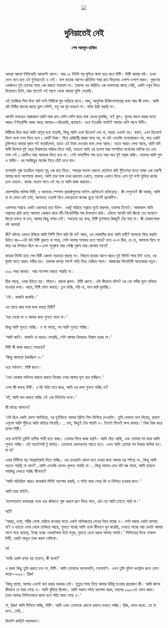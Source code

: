 <div align=center>
<img src=https://images.prothomalo.com/prothomalo-bangla%2F2021-03%2F12387708-6652-4d18-b0cf-9870b22676c5%2FMasuk_Art_03_03_2021.jpg?rect=0%2C88%2C1129%2C593&w=1200&ar=40%3A21&auto=format%2Ccompress&ogImage=true&mode=crop&overlay=&overlay_position=bottom&overlay_width_pct=1 />
<br><br>
<h1>দুনিয়াতেই নেই</h1>
<h4>শেখ আবদুল হাকিম</h4>
<br><br>
</div>

আমরা আলো নিভিয়েছি আধঘণ্টা আগে। আর ১৫ মিনিট পর ঘুমিয়ে কাদা হয়ে যাবে মিষ্টি। মিষ্টি আমার বউ। তখন দেখে মনে হবে এই দুনিয়াতেই ও নেই। মাস কয়েক আগেও প্রতিদিন সারা রাত বিছানায় এপাশ–ওপাশ করত। দুজনের একজনও দুই চোখের পাতা এক করতে পারতাম না। তারপর ওর পরিচিত এক ডাক্তারের কাছে গেছি, একটা ওষুধ লিখে দিয়েছেন তিনি, আর তাতেই ওই যন্ত্রণা থেকে আমরা মুক্তি পেয়েছি।

ওই ম্যাজিক পিল টানা আট ঘণ্টা মিষ্টিকে ঘুম পাড়িয়ে রাখে। আহ্, আধুনিক চিকিৎসাশাস্ত্রের কথা আর কী বলব। আমি যদি মিষ্টির কানের কাছে ড্রাম পেটাই, তবু ওর ঘুম ভাঙবে না। সত্যি ঠাট্টা করছি না।

আপনি ভাবছেন আজকাল আমি সারা রাত ভোঁশ ভোঁশ করে নাক ডেকে ঘুমাচ্ছি, না? ভুল। ঘুমের বদলে করার মতো আরও ইন্টারেস্টিং কাজ আছে আমার—ছেঁচড়ামি, প্রতারণা। তবে ইংরেজি নামটাই আমার বেশি পছন্দ চিটিং।

মিষ্টিকে বিয়ে করে আমি অসুস্থ হয়ে পড়েছি, কিন্তু আমি ওকে ডিভোর্স দেব না, অন্তত এখনই নয়। কারণ, এখন ডিভোর্স দিলে ওকে নগদ দিতে হবে ১ কোটি টাকা। বিয়ে রেজিস্ট্রি করার সময় নয়, বা এটা এমনকি দেনমোহরও নয়, পরে একটা চুক্তিপত্রে আমরা দুজন সই করেছিলাম, তাতে এই টাকা দেওয়ার কথা লেখা আছে। তাতে আরও লেখা আছে, আমি যদি স্বামী হিসেবে দুই বছর বিশ্বস্ততার পরিচয় দিতে পারি, তাহলে আমি ওর ব্যবসা আর সম্পত্তির অর্ধেকের মালিক হব এবং নগদ ওই ১ কোটিও আর আমাকে দিতে হবে না। সেই সময়সীমা পার হতে আর মাত্র দুই সপ্তাহ বাকি। তারপর আমি মুক্ত ও স্বাধীন। ওর সবকিছুর অর্ধেক নিয়ে হেঁটে চলে যাব।

ব্যাপারটা শুরু হয়েছিল সপ্তাহে শুধু এক রাত দিয়ে। শহরের ভালো কোনো হোটেলে কচি পুঁইডগার মতো তাজা এক তরুণী আমার জন্য অপেক্ষায় থাকত, আমি তার সঙ্গে দেখা করতাম ওখানে, তারপর এখানে ফিরে এসে দুই ঘণ্টা ঘুমিয়ে কাজে চলে যেতাম। কাজে যেতাম মানে এই নয় যে আমি কাজ করতাম।

কোম্পানির মালিক মিষ্টি, ও আমাকে স্পেশাল প্রজেক্টগুলোর ভাইস প্রেসিডেন্ট বানিয়েছে। কী সেগুলো? কী আবার, আমি যা বা যেমন চাই তাই, আপাতত ওয়েস্ট বিনে মোচড়ানো কাগজ ছুড়ে টার্গেট প্র্যাকটিস।

একসময় সপ্তাহে একটা একঘেয়ে হয়ে উঠল। একটু বাড়িয়ে সপ্তাহে দুটো করলাম, তারপর তিনটে। আজকাল আমি সপ্তাহের প্রতি রাতে আলাদা একজন করে নটী-বিনোদিনীর সঙ্গ উপভোগ করি। এটাকে আপনি যদি জিয়ো তো অ্যায়সে জিয়ো বলতে না চান, আমার কিছু বলার নেই। সবচেয়ে বড় কথা, মিষ্টি ঘুণাক্ষরে কিচ্ছুটি টের পায় না। কী বোকাসোকা বউ আমার!

কী? বউকে এভাবে ঠকিয়ে আমি গিল্টি ফিল করি কি না? আরে, ওর বোকামির জন্য আমি দায়ী? আমাকে বিয়ে করাটা উচিত নয়—এটা যদি মিষ্টি বুঝতে না পারে, সেটা আমার অপরাধ হতে পারে? তবে এ–ও ঠিক, হে হে, আমাকে বিয়ে না করে ওর উপায়ও ছিল না—এমন সুপুরুষ আর সেক্সি পুরুষ আর কোথায় পাবে?

কয়েক মিনিট হয়ে গেল মিষ্টি একদম নড়াচড়া করছে না। বিছানা ছাড়ার আগে আরও দুই মিনিট সময় দিই ওকে, ওর ঘুমটা যাতে আরও গভীর হয়। তারপর কাপড় পাল্টে গাড়ি নিয়ে বেরিয়ে পড়ব। আজকের বিনোদিনী আনকোরা নতুন।

৩৩০ নম্বর কামরা। আর অপেক্ষা করতে পারছি না।

ঠিক আছে, এবার উঠতে হয়। দাঁড়ান। আলো জ্বলল। মিষ্টি জেগে। এটা কীভাবে ঘটল? ওর তো গভীর ঘুমে তলিয়ে যাওয়ার কথা। আরে, মিষ্টি ফোন করছে। চুপ থাকি, নড়ি না, ভান করি ঘুমাচ্ছি।

‘এই। কাজটা করেছি।’

এত রাতে কার সঙ্গে কথা বলছে মিষ্টি?

‘ভয় পেয়ো না ও আমার কথা শুনতে পাবে না।’

কিন্তু আমি শুনতে পাচ্ছি। ও যা বলছে, সব আমি শুনতে পাচ্ছি।

‘আমি জানি। কাজটা যে করতে পেরেছি, সেটা আমার নিজেরও বিশ্বাস হচ্ছে না।’

মিষ্টি কী কাজ করতে পেরেছে?

‘কিন্তু আমাকে ঠকাচ্ছিল ও।’

ওরে সর্বনাশ। মিষ্টি জানে।

‘এবং বোকার অভিনয় করতে করতে নিজের ওপর আমার ঘৃণা ধরে যাচ্ছিল।’

এসব কী বলছে মিষ্টি। ও কি সত্যি মনে করে, আমি ওর কথা শুনতে পাচ্ছি না?

‘হ্যাঁ, আমি কল করতে যাচ্ছি এই এক মিনিটের মধ্যে।’

কী ঘটছে আসলে?

‘ওটা ছিল একটা জোশ আইডিয়া, ওর হুইস্কিতে আমার স্লিপিং পিল মিশিয়ে দেওয়াটা। তুমি যেভাবে বলে দিয়েছ, প্রথমে ওগুলো আমি গুঁড়িয়ে আটা বানিয়ে নিয়েছি। ...নাহ্, কিছুই টের পায়নি ও। তিনটে পিলেই কম্ম কাবার।’ খিক খিক করে হাসল মিষ্টি।

ওরে ডাইনি! তুমিই হাসির পাত্রী হতে যাচ্ছ। তোমার পিলে কাজ হয়নি। আমি বেঁচে আছি, এবং তোমার সব কথা আমি শুনতে পাচ্ছি। এটা অ্যাটেম্পট টু মার্ডার। তোমাকে জেলখানায় পচতে হবে। এখন আমি তোমার সব টাকার মালিক হব। হা হা!

এবার মিষ্টিকে বড় সারপ্রাইজটা দিতে যাচ্ছি। ওর চেহারাটা কেমন হবে দেখার জন্য আমার তর সইছে না...কিন্তু আমি নড়তে পারছি না কেন?...আমি এমনকি চোখও খুলতে পারছি না।...কিন্তু আমার চোখ যদি বন্ধ থাকে, আমি তাহলে সবকিছু দেখতে পাচ্ছি কীভাবে?

‘আমি অতিরিক্ত আরও কয়েকটা মিনিট অপেক্ষা করছি, ও সত্যি মারা গেছে কি না নিশ্চিত হওয়ার জন্য।’

আমি মারা যাইনি।

‘হাসপাতালে ডাক্তাররা ওকে ধরে ঝাঁকাতে শুরু করলে প্রাণ ফিরে পাবে, এটা তো আমি চাইতে পারি না।’

অ্যাঁ?

‘আচ্ছা, ধরো, শরীর থেকে বেরিয়ে যাওয়ার মতো একটা অভিজ্ঞতার ভেতর দিয়ে যাচ্ছে ও। সেটা মজার একটা ব্যাপার না? ও হয়তো ওপর থেকে তাকিয়ে আছে, শুনতে পাচ্ছে আমি ওকে কীভাবে খুন করেছি, দেখতে পাচ্ছে মরা দেহটা আমার পাশে পড়ে রয়েছে, ইচ্ছে হচ্ছে একঝটকায় উঠে বসুক, দুহাতে চেপে ধরুক আমার গলাটা।’ সিলিংয়ের দিকে তাকাল মিষ্টি, একটা আঙুল তাক করল সেদিকে।

না!

‘ভারি একটা রগড় হয় তাহলে, কী বলো?’

এ রকম কিছু তুমি করতে চাও না, মিষ্টি। আমি তোমাকে ভালোবাসি, সোনামণি। এখন তুমি পুলিশ কন্ট্রোল রুমে ফোন করো—৯৯৯। প্লিজ!

‘কিন্তু থামো, আমার এখনই কল করার দরকার নেই। মৃত্যুর সময় নিয়ে আমার উদ্বিগ্ন হওয়ার প্রয়োজন কী। আমি জানব কীভাবে যে মারা গেছে ও। আমি ঘুমিয়ে ছিলাম। আমি সকাল পর্যন্ত অপেক্ষা করব, তারপর ৯৯৯–তে ফোন করব। তখন আমার নিশ্চিতভাবে জানা হবে সত্যি মারা গেছে ও।’

না, প্লিজ! আমি মিলিয়ে যাচ্ছি, মিষ্টি। আমি এখন তোমাকে কোনো রকমে দেখতে পাচ্ছি। প্লিজ, ফোন করো...তা না হলে...দেরি...

বিদেশি কাহিনি অবলম্বনে।
